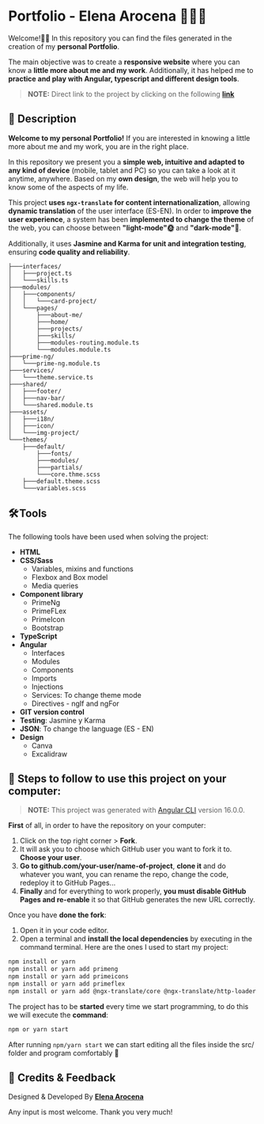 # Portfolio - Elena Arocena 👩🏻‍💻​

Welcome!👏🏻 In this repository you can find the files generated in the creation of my **personal Portfolio**.

The main objective was to create a **responsive website** where you can know a **little more about me and my work**. Additionally, it has helped me to **practice and play with Angular, typescript and different design tools**.

> **NOTE:** Direct link to the project by clicking on the following **[link](https://elena-arocena-portfolio.netlify.app/)**

## 📄​ Description 

**Welcome to my personal Portfolio!** If you are interested in knowing a little more about me and my work, you are in the right place.

In this repository we present you a **simple web, intuitive and adapted to any kind of device** (mobile, tablet and PC) so you can take a look at it anytime, anywhere. Based on my **own design**, the web will help you to know some of the aspects of my life. 

This project **uses `ngx-translate` for content internationalization**, allowing **dynamic translation** of the user interface (ES-EN). In order to **improve the user experience**, a system has been **implemented to change the theme** of the web, you can choose between **"light-mode"🌞​** and **"dark-mode"🌚​​**.

Additionally, it uses **Jasmine and Karma for unit and integration testing**, ensuring **code quality and reliability**.

```
├───interfaces/
│   ├───project.ts
│   └───skills.ts
├───modules/
│   ├───components/
│   │   └───card-project/
│   └───pages/
│       ├───about-me/
│       ├───home/
│       ├───projects/
│       ├───skills/
│       ├───modules-routing.module.ts
│       └───modules.module.ts
├───prime-ng/
│   └───prime-ng.module.ts
├───services/
│   └───theme.service.ts
├───shared/
│   ├───footer/
│   ├───nav-bar/
│   └───shared.module.ts
├───assets/
│   ├───i18n/
│   ├───icon/
│   └───img-project/
└───themes/
    ├───default/
        ├───fonts/
        ├───modules/
        ├───partials/
        └───core.thme.scss
    ├───default.theme.scss
    └───variables.scss
```

## 🛠️ Tools

The following tools have been used when solving the project:

- **HTML**
- **CSS/Sass**
  - Variables, mixins and functions
  - Flexbox and Box model
  - Media queries
- **Component library**
  - PrimeNg
  - PrimeFLex
  - PrimeIcon
  - Bootstrap
- **TypeScript**
- **Angular**
  - Interfaces
  - Modules
  - Components
  - Imports
  - Injections
  - Services: To change theme mode
  - Directives - ngIf and ngFor
- **GIT version control**
- **Testing**: Jasmine y Karma
- **JSON**: To change the language (ES - EN)
- **Design**
  - Canva
  - Excalidraw

## 💾 Steps to follow to use this project on your computer:

> **NOTE:** This project was generated with [Angular CLI](https://github.com/angular/angular-cli) version 16.0.0.

**First** of all, in order to have the repository on your computer:

1. Click on the top right corner > **Fork**.
2. It will ask you to choose which GitHub user you want to fork it to. **Choose your user**.
3. **Go to github.com/your-user/name-of-project**, **clone it** and do whatever you want, you can rename the repo, change the code, redeploy it to GitHub Pages...
4. **Finally** and for everything to work properly, **you must disable GitHub Pages and re-enable** it so that GitHub generates the new URL correctly.

Once you have **done the fork**:

1. Open it in your code editor.
2. Open a terminal and **install the local dependencies** by executing in the command terminal. Here are the ones I used to start my project:

```bash
npm install or yarn
npm install or yarn add primeng
npm install or yarn add primeicons
npm install or yarn add primeflex
npm install or yarn add @ngx-translate/core @ngx-translate/http-loader 
```

The project has to be **started** every time we start programming, to do this we will execute the **command**:

```bash
npm or yarn start
```

After running `npm/yarn start` we can start editing all the files inside the src/ folder and program comfortably 💫

## 🌻​ Credits & Feedback

Designed & Developed By **[Elena Arocena](https://github.com/marocena26)**

Any input is most welcome. Thank you very much!

